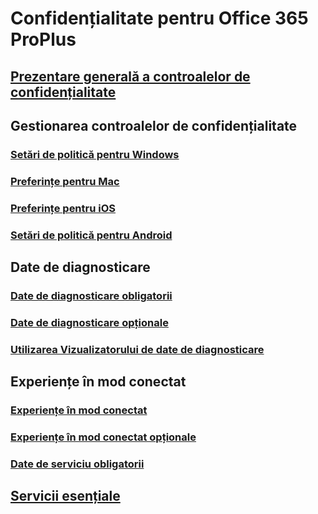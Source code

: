 # Confidențialitate pentru Office 365 ProPlus

## [Prezentare generală a controalelor de confidențialitate](overview-privacy-controls.md)

## Gestionarea controalelor de confidențialitate
### [Setări de politică pentru Windows](manage-privacy-controls.md)
### [Preferințe pentru Mac](mac-privacy-preferences.md)
### [Preferințe pentru iOS](ios-privacy-preferences.md)
### [Setări de politică pentru Android](android-privacy-controls.md)

## Date de diagnosticare
### [Date de diagnosticare obligatorii](required-diagnostic-data.md)
### [Date de diagnosticare opționale](optional-diagnostic-data.md)
### [Utilizarea Vizualizatorului de date de diagnosticare](https://support.office.com/article/cf761ce9-d805-4c60-a339-4e07f3182855)

## Experiențe în mod conectat
### [Experiențe în mod conectat](connected-experiences.md)
### [Experiențe în mod conectat opționale](optional-connected-experiences.md)
### [Date de serviciu obligatorii](required-service-data.md)

## [Servicii esențiale](essential-services.md)
